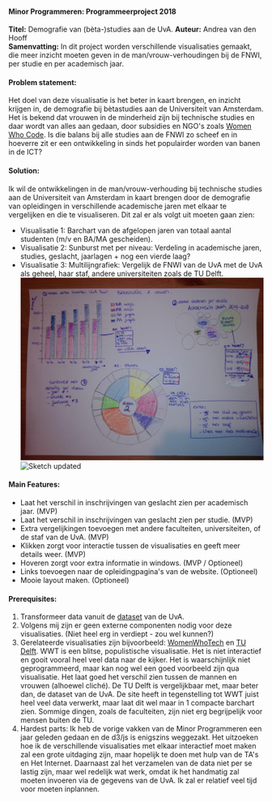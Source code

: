 #### Minor Programmeren: Programmeerproject 2018     
**Titel:** Demografie van (bèta-)studies aan de UvA.
**Auteur:** Andrea van den Hooff  
**Samenvatting:** In dit project worden verschillende visualisaties gemaakt, die meer inzicht moeten geven in de man/vrouw-verhoudingen bij de FNWI, per studie en per academisch jaar.  

#### Problem statement:  
Het doel van deze visualisatie is het beter in kaart brengen, en inzicht krijgen in, de demografie bij bètastudies aan de Universiteit van Amsterdam. Het is bekend dat vrouwen in de minderheid zijn bij technische studies en daar wordt van alles aan gedaan, door subsidies en NGO's zoals [Women Who Code](https://www.womenwhocode.com). Is die balans bij alle studies aan de FNWI zo scheef en in hoeverre zit er een ontwikkeling in sinds het populairder worden van banen in de ICT?

#### Solution:  
Ik wil de ontwikkelingen in de man/vrouw-verhouding bij technische studies aan de Universiteit van Amsterdam in kaart brengen door de demografie van opleidingen in verschillende academische jaren met elkaar te vergelijken en die te visualiseren. Dit zal er als volgt uit moeten gaan zien:

* Visualisatie 1: Barchart van de afgelopen jaren van totaal aantal studenten (m/v en BA/MA gescheiden).
* Visualisatie 2: Sunburst met per niveau: Verdeling in academische jaren, studies, geslacht, jaarlagen + nog een vierde laag?
* Visualisatie 3: Multilijngrafiek: Vergelijk de FNWI van de UvA met de UvA als geheel, haar staf, andere universiteiten zoals de TU Delft.
![Sketch](/doc/Sketch.jpg)
![Sketch updated](/doc/Sketch_v2.jpg)

#### Main Features: 
- Laat het verschil in inschrijvingen van geslacht zien per academisch jaar. (MVP)  
- Laat het verschil in inschrijvingen van geslacht zien per studie. (MVP)  
- Extra vergelijkingen toevoegen met andere faculteiten, universiteiten, of de staf van de UvA. (MVP)  
- Klikken zorgt voor interactie tussen de visualisaties en geeft meer details weer. (MVP)  
- Hoveren zorgt voor extra informatie in windows. (MVP / Optioneel)  
- Links toevoegen naar de opleidingpagina's van de website. (Optioneel)
- Mooie layout maken. (Optioneel)

#### Prerequisites:
1. Transformeer data vanuit de [dataset](https://public.tableau.com/views/FeitenenCijfers/Students?:embed=y&:toolbar=no&:toolbar=no&:display_count=no&:display_count=no&:showVizHome=nohttps://public.tableausoftware.com/views/FeitenenCijfers "UvA") van de UvA.  
2. Volgens mij zijn er geen externe componenten nodig voor deze visualisaties. (Niet heel erg in verdiept - zou wel kunnen?)
3. Gerelateerde visualisaties zijn bijvoorbeeld: [WomenWhoTech](https://www.womenwhotech.com/womenintechinfographic) en [TU Delft](https://www.tudelft.nl/over-tu-delft/feiten-en-cijfers/onderwijs/studentenpopulatie/). WWT is een blitse, populistische visualisatie. Het is niet interactief en gooit vooral heel veel data naar de kijker. Het is waarschijnlijk niet geprogrammeerd, maar kan nog wel een goed voorbeeld zijn qua visualisatie. Het laat goed het verschil zien tussen de mannen en vrouwen (alhoewel cliché). De TU Delft is vergelijkbaar met, maar beter dan, de dataset van de UvA. De site heeft in tegenstelling tot WWT juist heel veel data verwerkt, maar laat dit wel maar in 1 compacte barchart zien. Sommige dingen, zoals de faculteiten, zijn niet erg begrijpelijk voor mensen buiten de TU. 
4. Hardest parts: Ik heb de vorige vakken van de Minor Programmeren een jaar geleden gedaan en de d3/js is enigszins weggezakt. Het uitzoeken hoe ik de verschillende visualisaties met elkaar interactief moet maken zal een grote uitdaging zijn, maar hopelijk te doen met hulp van de TA's en Het Internet. Daarnaast zal het verzamelen van de data niet per se lastig zijn, maar wel redelijk wat werk, omdat ik het handmatig zal moeten invoeren via de gegevens van de UvA. Ik zal er relatief veel tijd voor moeten inplannen.
